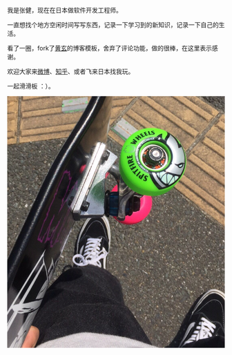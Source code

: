 

我是张健，现在在日本做软件开发工程师。

一直想找个地方空闲时间写写东西，记录一下学习到的新知识，记录一下自己的生活。

看了一圈，fork了[黄玄](http://www.huangxuan.me/)的博客模板，舍弃了评论功能，做的很棒，在这里表示感谢。

欢迎大家来[微博](https://www.weibo.com/3789530690/)、[知乎](https://www.zhihu.com/people/zhang-jian-37-39/)、或者飞来日本找我玩。

一起滑滑板 ：）。

![java-javascript](/img/about-skateboard.jpeg)